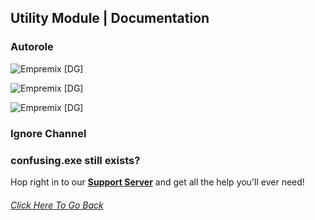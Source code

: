 ## Utility Module | Documentation

### Autorole
![Empremix [DG]](https://cdn.discordapp.com/attachments/716657082157236254/716670002043945032/exautorole_humans.png)

![Empremix [DG]](https://cdn.discordapp.com/attachments/716657082157236254/716669997023494195/exautorole_bots.png)

![Empremix [DG]](https://cdn.discordapp.com/attachments/716657082157236254/716669998105362492/exautorole_disable.png)

### Ignore Channel

### confusing.exe still exists? 
Hop right in to our [**Support Server**](https://discord.gg/HA7UCtr) and get all the help you'll ever need!




###### [Click Here To Go Back](https://github.com/TheHQE/Empremix/tree/master/Documentation/Free)
